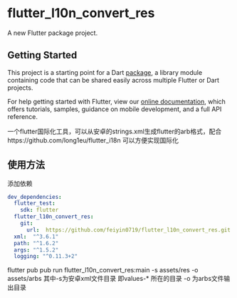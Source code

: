 # flutter_l10n_convert_res

A new Flutter package project.

## Getting Started

This project is a starting point for a Dart
[package](https://flutter.io/developing-packages/),
a library module containing code that can be shared easily across
multiple Flutter or Dart projects.

For help getting started with Flutter, view our 
[online documentation](https://flutter.io/docs), which offers tutorials, 
samples, guidance on mobile development, and a full API reference.

一个flutter国际化工具，可以从安卓的strings.xml生成flutter的arb格式，配合https://github.com/long1eu/flutter_i18n  可以方便实现国际化

## 使用方法
添加依赖
```yaml
dev_dependencies:
  flutter_test:
    sdk: flutter
  flutter_l10n_convert_res:
    git:
      url:  https://github.com/feiyin0719/flutter_l10n_convert_res.git
  xml:  "^3.6.1"
  path: "^1.6.2"
  args: "^1.5.2"
  logging: "^0.11.3+2"
```

flutter pub pub run flutter_l10n_convert_res:main -s assets/res -o assets/arbs
其中-s为安卓xml文件目录  即values-* 所在的目录
-o 为arbs文件输出目录
